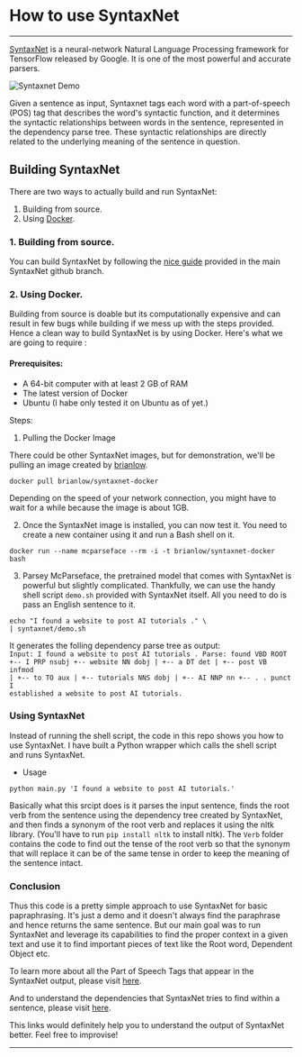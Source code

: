 # How to use SyntaxNet

<hr>

[SyntaxNet](https://github.com/tensorflow/models/tree/master/syntaxnet) is a neural-network Natural Language Processing framework for TensorFlow released by Google. It is one of the most powerful and accurate parsers. 

![Syntaxnet Demo]("syntaxnet.gif")

Given a sentence as input, Syntaxnet tags each word with a part-of-speech (POS) tag that describes the word's syntactic function, and it determines the syntactic relationships between words in the sentence, represented in the dependency parse tree. These syntactic relationships are directly related to the underlying meaning of the sentence in question.

## Building SyntaxNet

There are two ways to actually build and run SyntaxNet:

1. Building from source.
2. Using [Docker](https://www.docker.com/).

### 1. Building from source.

You can build SyntaxNet by following the [nice guide](https://github.com/tensorflow/models/tree/master/syntaxnet#manual-installation) provided in the main SyntaxNet github branch. 

### 2. Using Docker.

Building from source is doable but its computationally expensive and can result in few bugs while building if we mess up with the steps provided. Hence a clean way to build SyntaxNet is by using Docker. Here's what we are going to require :

#### Prerequisites:

* A 64-bit computer with at least 2 GB of RAM
* The latest version of Docker
* Ubuntu (I habe only tested it on Ubuntu as of yet.)

Steps:

1. Pulling the Docker Image

There could be other SyntaxNet images, but for demonstration, we'll be pulling an image created by [brianlow](https://github.com/brianlow/syntaxnet-docker).
	
```docker pull brianlow/syntaxnet-docker```

Depending on the speed of your network connection, you might have to wait for a while because the image is about 1GB.

2. Once the SyntaxNet image is installed, you can now test it.  You need to create a new container using it and run a Bash shell on it.

```docker run --name mcparseface --rm -i -t brianlow/syntaxnet-docker bash```

3. Parsey McParseface, the pretrained model that comes with SyntaxNet is powerful but slightly complicated. Thankfully, we can use the handy shell script `demo.sh` provided with SyntaxNet itself. All you need to do is pass an English sentence to it. 

```
echo "I found a website to post AI tutorials ." \
| syntaxnet/demo.sh
```

It generates the folling dependency parse tree as output:
<code>
Input: I found a website to post AI tutorials .
Parse:
found VBD ROOT
 +-- I PRP nsubj
 +-- website NN dobj
 |   +-- a DT det
 |   +-- post VB infmod
 |       +-- to TO aux
 |       +-- tutorials NNS dobj
 |           +-- AI NNP nn
 +-- . . punct
I established a website to post AI tutorials.
</code>

### Using SyntaxNet

Instead of running the shell script, the code in this repo shows you how to use SyntaxNet. I have built a Python wrapper which calls the shell script and runs SyntaxNet. 

* Usage 

```python main.py 'I found a website to post AI tutorials.'```

Basically what this srcipt does is it parses the input sentence, finds the root verb from the sentence using the dependency tree created by SyntaxNet, and then finds a synonym of the root verb and replaces it using the nltk library. (You'll have to run `pip install nltk` to install nltk). The `Verb` folder contains the code to find out the tense of the root verb so that the synonym that will replace it can be of the same tense in order to keep the meaning of the sentence intact.

### Conclusion

Thus this code is a pretty simple approach to use SyntaxNet for basic papraphrasing. It's just a demo and it doesn't always find the paraphrase and hence returns the same sentence. But our main goal was to run SyntaxNet and leverage its capabilities to find the proper context in a given text and use it to find important pieces of text like the Root word, Dependent Object etc.

To learn more about all the Part of Speech Tags that appear in the SyntaxNet output, please visit [here](https://www.ling.upenn.edu/courses/Fall_2003/ling001/penn_treebank_pos.html).

And to understand the dependencies that SyntaxNet tries to find within a sentence, please visit [here](http://universaldependencies.org/en/dep/).

This links would definitely help you to understand the output of SyntaxNet better. Feel free to improvise!

<hr>
